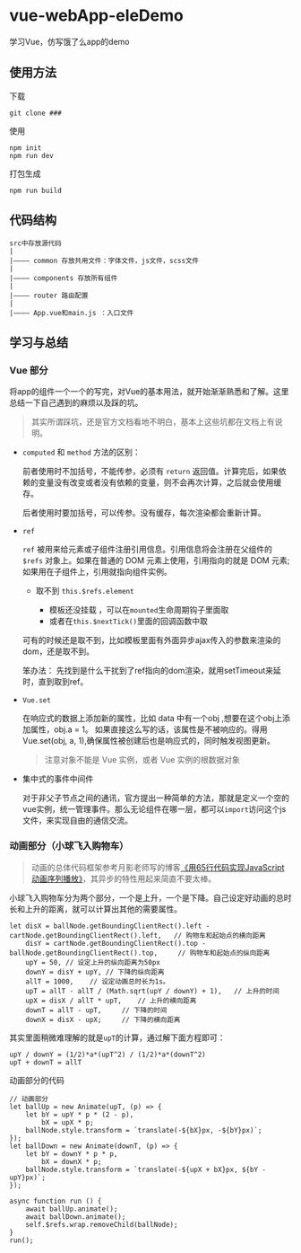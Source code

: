 # vue-webApp-eleDemo

学习Vue，仿写饿了么app的demo

## 使用方法

下载

    git clone ###
    
使用

    npm init
    npm run dev
    
打包生成

    npm run build

## 代码结构

    src中存放源代码
    |
    |———— common 存放共用文件：字体文件，js文件，scss文件
    |
    |———— components 存放所有组件
    |
    |———— router 路由配置
    |
    |———— App.vue和main.js ：入口文件
    
## 学习与总结

### Vue 部分
将app的组件一个一个的写完，对Vue的基本用法，就开始渐渐熟悉和了解。这里总结一下自己遇到的麻烦以及踩的坑。
> 其实所谓踩坑，还是官方文档看地不明白，基本上这些坑都在文档上有说明。

- `computed` 和 `method` 方法的区别： 

    前者使用时不加括号，不能传参，必须有 `return` 返回值。计算完后，如果依赖的变量没有改变或者没有依赖的变量，则不会再次计算，之后就会使用缓存。
    
    后者使用时要加括号，可以传参。没有缓存，每次渲染都会重新计算。

- `ref`

	`ref` 被用来给元素或子组件注册引用信息。引用信息将会注册在父组件的 `$refs` 对象上。如果在普通的 DOM 元素上使用，引用指向的就是 DOM 元素; 如果用在子组件上，引用就指向组件实例。

	- 取不到 `this.$refs.element`
		
		- 模板还没挂载 ，可以在`mounted`生命周期钩子里面取
		- 或者在`this.$nextTick()`里面的回调函数中取

	可有的时候还是取不到，比如模板里面有外面异步ajax传入的参数来渲染的dom，还是取不到。

	笨办法： 先找到是什么干扰到了ref指向的dom渲染，就用setTimeout来延时，直到取到ref。

- `Vue.set`

    在响应式的数据上添加新的属性，比如 data 中有一个obj ,想要在这个obj上添加属性，obj.a = 1。 如果直接这么写的话，该属性是不被响应的。得用 Vue.set(obj, a, 1),确保属性被创建后也是响应式的，同时触发视图更新。
    
    > 注意对象不能是 Vue 实例，或者 Vue 实例的根数据对象
  	
- 集中式的事件中间件
    
    对于非父子节点之间的通讯，官方提出一种简单的方法，那就是定义一个空的vue实例，统一管理事件。那么无论组件在哪一层，都可以`import`访问这个js文件，来实现自由的通信交流。

### 动画部分（小球飞入购物车）

> 动画的总体代码框架参考月影老师写的博客[《用65行代码实现JavaScript动画序列播放》](https://www.h5jun.com/post/sixty-lines-of-code-animation.html)，其异步的特性用起来简直不要太棒。

小球飞入购物车分为两个部分，一个是上升，一个是下降。自己设定好动画的总时长和上升的距离，就可以计算出其他的需要属性。

    let disX = ballNode.getBoundingClientRect().left - cartNode.getBoundingClientRect().left,   // 购物车和起始点的横向距离
        disY = cartNode.getBoundingClientRect().top - ballNode.getBoundingClientRect().top,     // 购物车和起始点的纵向距离
        upY = 50, // 设定上升的纵向距离为50px
        downY = disY + upY, // 下降的纵向距离
        allT = 1000,    // 设定动画总时长为1s。
        upT = allT - allT / (Math.sqrt(upY / downY) + 1),   // 上升的时间
        upX = disX / allT * upT,    // 上升的横向距离
        downT = allT - upT,     // 下降的时间
        downX = disX - upX;     // 下降的横向距离
        
其实里面稍微难理解的就是`upT`的计算，通过解下面方程即可：

    upY / downY = (1/2)*a*(upT^2) / (1/2)*a*(downT^2)
    upT + downT = allT
    
动画部分的代码

    // 动画部分
    let ballUp = new Animate(upT, (p) => {
        let bY = upY * p * (2 - p),
            bX = upX * p;
        ballNode.style.transform = `translate(-${bX}px, -${bY}px)`;
    });
    let ballDown = new Animate(downT, (p) => {
        let bY = downY * p * p,
            bX = downX * p;
        ballNode.style.transform = `translate(-${upX + bX}px, ${bY - upY}px)`;
    });

    async function run () {
        await ballUp.animate();
        await ballDown.animate();
        self.$refs.wrap.removeChild(ballNode);
    }
    run();

